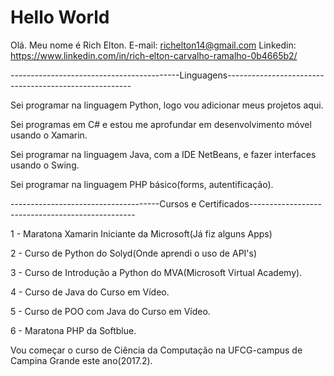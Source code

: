 # Hello World
Olá. Meu nome é Rich Elton.
E-mail: richelton14@gmail.com
Linkedin: https://www.linkedin.com/in/rich-elton-carvalho-ramalho-0b4665b2/

------------------------------------------Linguagens------------------------------------------------------

Sei programar na linguagem Python, logo vou adicionar meus projetos aqui.

Sei programas em C# e estou me aprofundar em desenvolvimento móvel usando o Xamarin.

Sei programar na linguagem Java, com a IDE NetBeans, e fazer interfaces usando o Swing.

Sei programar na linguagem PHP básico(forms, autentificação).

-------------------------------------Cursos e Certificados-------------------------------------------------

1 - Maratona Xamarin Iniciante da Microsoft(Já fiz alguns Apps)

2 - Curso de Python do Solyd(Onde aprendi o uso de API's)

3 - Curso de Introdução a Python do MVA(Microsoft Virtual Academy).

4 - Curso de Java do Curso em Vídeo.

5 - Curso de POO com Java do Curso em Vídeo.

6 - Maratona PHP da Softblue.

Vou começar o curso de Ciência da Computação na UFCG-campus de Campina Grande este ano(2017.2).
